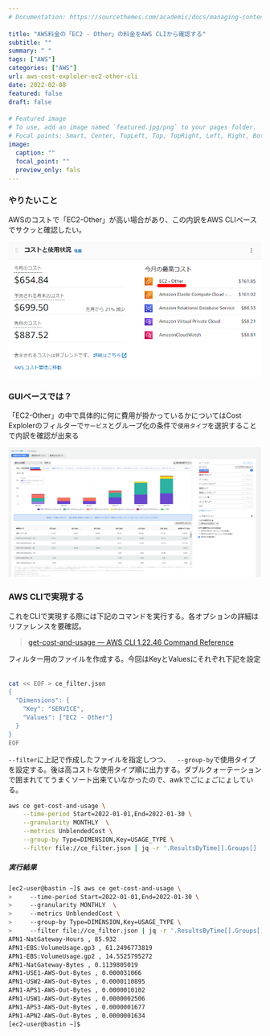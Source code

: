 ```yaml
---
# Documentation: https://sourcethemes.com/academic/docs/managing-content/

title: "AWS料金の「EC2 - Other」の料金をAWS CLIから確認する"
subtitle: ""
summary: " "
tags: ["AWS"]
categories: ["AWS"]
url: aws-cost-exploler-ec2-other-cli
date: 2022-02-08
featured: false
draft: false

# Featured image
# To use, add an image named `featured.jpg/png` to your pages folder.
# Focal points: Smart, Center, TopLeft, Top, TopRight, Left, Right, BottomLeft, Bottom, BottomRight.
image:
  caption: ""
  focal_point: ""
  preview_only: fals
---
```


### やりたいこと

AWSのコストで「EC2-Other」が高い場合があり、この内訳をAWS CLIベースでサクッと確認したい。

![image-20220130205004765](image-20220130205004765.png)

### GUIベースでは？

「EC2-Other」の中で具体的に何に費用が掛かっているかについてはCost Explolerのフィルターで`サービス`とグループ化の条件で`使用タイプ`を選択することで内訳を確認が出来る

![image-20220130205037272](image-20220130205037272.png)

### AWS CLIで実現する

これをCLIで実現する際には下記のコマンドを実行する。各オプションの詳細はリファレンスを要確認。

> [get\-cost\-and\-usage — AWS CLI 1\.22\.46 Command Reference](https://docs.aws.amazon.com/cli/latest/reference/ce/get-cost-and-usage.html)

フィルター用のファイルを作成する。今回はKeyとValuesにそれぞれ下記を設定

```sh

cat << EOF > ce_filter.json
{
  "Dimensions": {
    "Key": "SERVICE",
    "Values": ["EC2 - Other"]
  }
}
EOF
```

`--filter`に上記で作成したファイルを指定しつつ、`  --group-by`で使用タイプを設定する。後は高コストな使用タイプ順に出力する。ダブルクォーテーションで囲まれててうまくソート出来ていなかったので、awkでごにょごにょしている。

```sh
aws ce get-cost-and-usage \
    --time-period Start=2022-01-01,End=2022-01-30 \
    --granularity MONTHLY  \
    --metrics UnblendedCost \
    --group-by Type=DIMENSION,Key=USAGE_TYPE \
    --filter file://ce_filter.json | jq -r '.ResultsByTime[].Groups[] | [(.Keys[]), .Metrics.UnblendedCost.Amount] | @csv' | awk -F\" '{print $2,$3,$4}'  | sort -r -k 2 | head -n 10
```

##### 実行結果

```sh
[ec2-user@bastin ~]$ aws ce get-cost-and-usage \
>     --time-period Start=2022-01-01,End=2022-01-30 \
>     --granularity MONTHLY  \
>     --metrics UnblendedCost \
>     --group-by Type=DIMENSION,Key=USAGE_TYPE \
>     --filter file://ce_filter.json | jq -r '.ResultsByTime[].Groups[] | [(.Keys[]), .Metrics.UnblendedCost.Amount] | @csv' | awk -F\" '{print $2,$3,$4}'  | sort -r -k 2 | head -n 10
APN1-NatGateway-Hours , 85.932
APN1-EBS:VolumeUsage.gp3 , 61.2496773819
APN1-EBS:VolumeUsage.gp2 , 14.5525795272
APN1-NatGateway-Bytes , 0.1139805019
APN1-USE1-AWS-Out-Bytes , 0.000031066
APN1-USW2-AWS-Out-Bytes , 0.0000110895
APN1-APS1-AWS-Out-Bytes , 0.0000010102
APN1-USW1-AWS-Out-Bytes , 0.0000002506
APN1-APS3-AWS-Out-Bytes , 0.0000001677
APN1-APN2-AWS-Out-Bytes , 0.0000001634
[ec2-user@bastin ~]$ 
```

